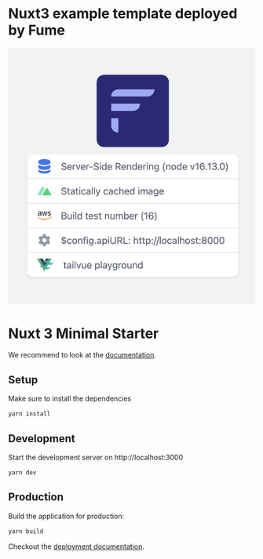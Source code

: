 # Nuxt3 example template deployed by Fume

<p align="center">
  <img src="https://github.com/fumeapp/nitro/blob/production/nuxt3.png?raw=true" />
</p>

# Nuxt 3 Minimal Starter

We recommend to look at the [documentation](https://v3.nuxtjs.org).

## Setup

Make sure to install the dependencies

```bash
yarn install
```

## Development

Start the development server on http://localhost:3000

```bash
yarn dev
```

## Production

Build the application for production:

```bash
yarn build
```

Checkout the [deployment documentation](https://v3.nuxtjs.org/docs/deployment).
